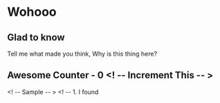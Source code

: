 # Wohooo

## Glad to know

Tell me what made you think, Why is this thing here?

## Awesome Counter - 0 <! -- Increment This -- >

<! -- Sample -- >
<! -- 1. I <GITHUB USERNAME> found <script name> Awesome. -- >

<! -- 2. I <GITHUB USERNAME> found <script name> Awesome. -- >

<! -- Don't Delete the sample, they are just comments. BUT DONT FOREGET TO DECOMMENT -- >
